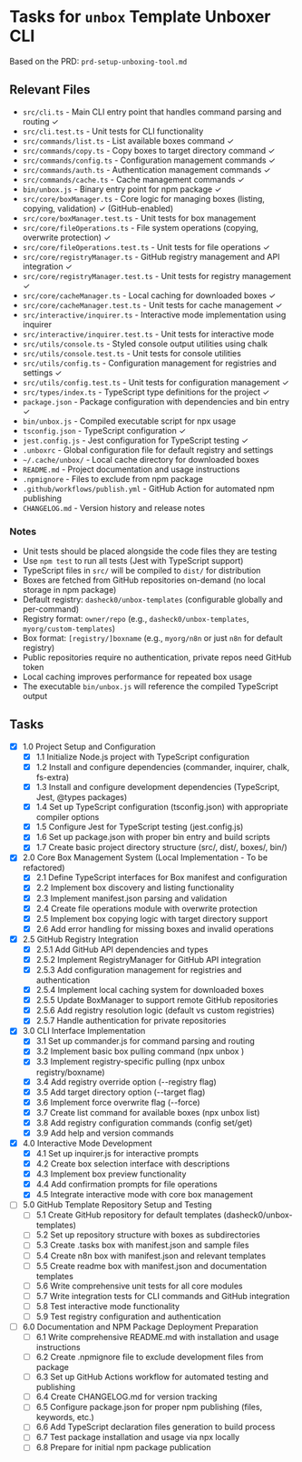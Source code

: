 # Tasks for `unbox` Template Unboxer CLI

Based on the PRD: `prd-setup-unboxing-tool.md`

## Relevant Files

- `src/cli.ts` - Main CLI entry point that handles command parsing and routing ✓
- `src/cli.test.ts` - Unit tests for CLI functionality
- `src/commands/list.ts` - List available boxes command ✓
- `src/commands/copy.ts` - Copy boxes to target directory command ✓
- `src/commands/config.ts` - Configuration management commands ✓
- `src/commands/auth.ts` - Authentication management commands ✓
- `src/commands/cache.ts` - Cache management commands ✓
- `bin/unbox.js` - Binary entry point for npm package ✓
- `src/core/boxManager.ts` - Core logic for managing boxes (listing, copying, validation) ✓ (GitHub-enabled)
- `src/core/boxManager.test.ts` - Unit tests for box management
- `src/core/fileOperations.ts` - File system operations (copying, overwrite protection) ✓
- `src/core/fileOperations.test.ts` - Unit tests for file operations ✓
- `src/core/registryManager.ts` - GitHub registry management and API integration ✓
- `src/core/registryManager.test.ts` - Unit tests for registry management ✓
- `src/core/cacheManager.ts` - Local caching for downloaded boxes ✓
- `src/core/cacheManager.test.ts` - Unit tests for cache management ✓
- `src/interactive/inquirer.ts` - Interactive mode implementation using inquirer
- `src/interactive/inquirer.test.ts` - Unit tests for interactive mode
- `src/utils/console.ts` - Styled console output utilities using chalk
- `src/utils/console.test.ts` - Unit tests for console utilities
- `src/utils/config.ts` - Configuration management for registries and settings ✓
- `src/utils/config.test.ts` - Unit tests for configuration management ✓
- `src/types/index.ts` - TypeScript type definitions for the project ✓
- `package.json` - Package configuration with dependencies and bin entry ✓
- `bin/unbox.js` - Compiled executable script for npx usage
- `tsconfig.json` - TypeScript configuration ✓
- `jest.config.js` - Jest configuration for TypeScript testing ✓
- `.unboxrc` - Global configuration file for default registry and settings
- `~/.cache/unbox/` - Local cache directory for downloaded boxes
- `README.md` - Project documentation and usage instructions
- `.npmignore` - Files to exclude from npm package
- `.github/workflows/publish.yml` - GitHub Action for automated npm publishing
- `CHANGELOG.md` - Version history and release notes

### Notes

- Unit tests should be placed alongside the code files they are testing
- Use `npm test` to run all tests (Jest with TypeScript support)
- TypeScript files in `src/` will be compiled to `dist/` for distribution
- Boxes are fetched from GitHub repositories on-demand (no local storage in npm package)
- Default registry: `dasheck0/unbox-templates` (configurable globally and per-command)
- Registry format: `owner/repo` (e.g., `dasheck0/unbox-templates`, `myorg/custom-templates`)
- Box format: `[registry/]boxname` (e.g., `myorg/n8n` or just `n8n` for default registry)
- Public repositories require no authentication, private repos need GitHub token
- Local caching improves performance for repeated box usage
- The executable `bin/unbox.js` will reference the compiled TypeScript output

## Tasks

- [x] 1.0 Project Setup and Configuration
  - [x] 1.1 Initialize Node.js project with TypeScript configuration
  - [x] 1.2 Install and configure dependencies (commander, inquirer, chalk, fs-extra)
  - [x] 1.3 Install and configure development dependencies (TypeScript, Jest, @types packages)
  - [x] 1.4 Set up TypeScript configuration (tsconfig.json) with appropriate compiler options
  - [x] 1.5 Configure Jest for TypeScript testing (jest.config.js)
  - [x] 1.6 Set up package.json with proper bin entry and build scripts
  - [x] 1.7 Create basic project directory structure (src/, dist/, boxes/, bin/)
- [x] 2.0 Core Box Management System (Local Implementation - To be refactored)
  - [x] 2.1 Define TypeScript interfaces for Box manifest and configuration
  - [x] 2.2 Implement box discovery and listing functionality
  - [x] 2.3 Implement manifest.json parsing and validation
  - [x] 2.4 Create file operations module with overwrite protection
  - [x] 2.5 Implement box copying logic with target directory support
  - [x] 2.6 Add error handling for missing boxes and invalid operations
- [x] 2.5 GitHub Registry Integration
  - [x] 2.5.1 Add GitHub API dependencies and types
  - [x] 2.5.2 Implement RegistryManager for GitHub API integration
  - [x] 2.5.3 Add configuration management for registries and authentication
  - [x] 2.5.4 Implement local caching system for downloaded boxes
  - [x] 2.5.5 Update BoxManager to support remote GitHub repositories
  - [x] 2.5.6 Add registry resolution logic (default vs custom registries)
  - [x] 2.5.7 Handle authentication for private repositories
- [x] 3.0 CLI Interface Implementation
  - [x] 3.1 Set up commander.js for command parsing and routing
  - [x] 3.2 Implement basic box pulling command (npx unbox <boxname>)
  - [x] 3.3 Implement registry-specific pulling (npx unbox registry/boxname)
  - [x] 3.4 Add registry override option (--registry flag)
  - [x] 3.5 Add target directory option (--target flag)
  - [x] 3.6 Implement force overwrite flag (--force)
  - [x] 3.7 Create list command for available boxes (npx unbox list)
  - [x] 3.8 Add registry configuration commands (config set/get)
  - [x] 3.9 Add help and version commands
- [x] 4.0 Interactive Mode Development
  - [x] 4.1 Set up inquirer.js for interactive prompts
  - [x] 4.2 Create box selection interface with descriptions
  - [x] 4.3 Implement box preview functionality
  - [x] 4.4 Add confirmation prompts for file operations
  - [x] 4.5 Integrate interactive mode with core box management
- [ ] 5.0 GitHub Template Repository Setup and Testing
  - [ ] 5.1 Create GitHub repository for default templates (dasheck0/unbox-templates)
  - [ ] 5.2 Set up repository structure with boxes as subdirectories
  - [ ] 5.3 Create .tasks box with manifest.json and sample files
  - [ ] 5.4 Create n8n box with manifest.json and relevant templates
  - [ ] 5.5 Create readme box with manifest.json and documentation templates
  - [ ] 5.6 Write comprehensive unit tests for all core modules
  - [ ] 5.7 Write integration tests for CLI commands and GitHub integration
  - [ ] 5.8 Test interactive mode functionality
  - [ ] 5.9 Test registry configuration and authentication
- [ ] 6.0 Documentation and NPM Package Deployment Preparation
  - [ ] 6.1 Write comprehensive README.md with installation and usage instructions
  - [ ] 6.2 Create .npmignore file to exclude development files from package
  - [ ] 6.3 Set up GitHub Actions workflow for automated testing and publishing
  - [ ] 6.4 Create CHANGELOG.md for version tracking
  - [ ] 6.5 Configure package.json for proper npm publishing (files, keywords, etc.)
  - [ ] 6.6 Add TypeScript declaration files generation to build process
  - [ ] 6.7 Test package installation and usage via npx locally
  - [ ] 6.8 Prepare for initial npm package publication
